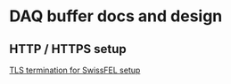 # DAQ buffer docs and design

## HTTP / HTTPS setup

[TLS termination for SwissFEL setup](sf-http-flow.md)

